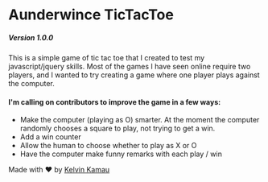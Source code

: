 # Aunderwince TicTacToe
##### Version 1.0.0


This is a simple game of tic tac toe that I created to test my  javascript/jquery skills.
Most of the games I have seen online require two players, and I wanted to try creating a game where one player plays against the computer.

#### I'm calling on contributors to improve the game in a few ways:

* Make the computer (playing as O) smarter. At the moment the computer randomly chooses a square to play, not trying to get a win.
* Add a win counter
* Allow the human to choose whether to play as X or O
* Have the computer make funny remarks with each play / win

Made with ❤️ by [Kelvin Kamau](https://github.com/kelvinkamau)


